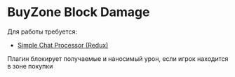 # BuyZone Block Damage
 
 Для работы требуется:
 - [Simple Chat Processor (Redux)](https://forums.alliedmods.net/showthread.php?t=198501)

Плагин блокирует получаемые и наносимый урон, если игрок находится в зоне покупки
